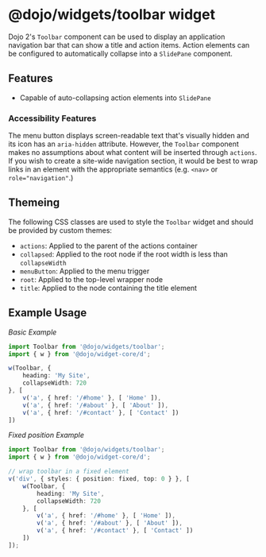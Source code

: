 # @dojo/widgets/toolbar widget

Dojo 2's `Toolbar` component can be used to display an application navigation bar that can show a title and action items. Action elements can be configured to automatically collapse into a `SlidePane` component.

## Features

- Capable of auto-collapsing action elements into `SlidePane`

### Accessibility Features

The menu button displays screen-readable text that's visually hidden and its icon has an `aria-hidden` attribute. However, the `Toolbar` component makes no assumptions about what content will be inserted through `actions`. If you wish to create a site-wide navigation section, it would be best to wrap links in an element with the appropriate semantics (e.g. `<nav>` or `role="navigation"`.)

## Themeing

The following CSS classes are used to style the `Toolbar` widget and should be provided by custom themes:

- `actions`: Applied to the parent of the actions container
- `collapsed`: Applied to the root node if the root width is less than `collapseWidth`
- `menuButton`: Applied to the menu trigger
- `root`: Applied to the top-level wrapper node
- `title`: Applied to the node containing the title element

## Example Usage

*Basic Example*
```typescript
import Toolbar from '@dojo/widgets/toolbar';
import { w } from '@dojo/widget-core/d';

w(Toolbar, {
	heading: 'My Site',
	collapseWidth: 720
}, [
	v('a', { href: '/#home' }, [ 'Home' ]),
	v('a', { href: '/#about' }, [ 'About' ]),
	v('a', { href: '/#contact' }, [ 'Contact' ])
])
```

*Fixed position Example*
```typescript
import Toolbar from '@dojo/widgets/toolbar';
import { w } from '@dojo/widget-core/d';

// wrap toolbar in a fixed element
v('div', { styles: { position: fixed, top: 0 } }, [
	w(Toolbar, {
		heading: 'My Site',
		collapseWidth: 720
	}, [
		v('a', { href: '/#home' }, [ 'Home' ]),
		v('a', { href: '/#about' }, [ 'About' ]),
		v('a', { href: '/#contact' }, [ 'Contact' ])
	])
]);

```
